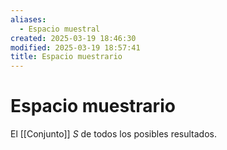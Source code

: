 ```yaml
---
aliases:
  - Espacio muestral
created: 2025-03-19 18:46:30
modified: 2025-03-19 18:57:41
title: Espacio muestrario
---
```


# Espacio muestrario

El [[Conjunto]] $S$ de todos los posibles resultados.
